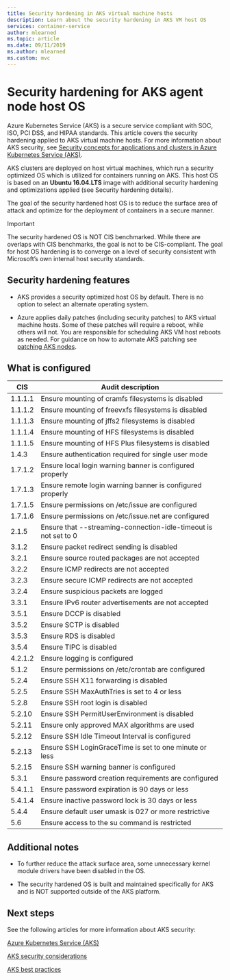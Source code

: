 ```yaml
---
title: Security hardening in AKS virtual machine hosts 
description: Learn about the security hardening in AKS VM host OS
services: container-service
author: mlearned
ms.topic: article
ms.date: 09/11/2019
ms.author: mlearned
ms.custom: mvc
---
```


# Security hardening for AKS agent node host OS

Azure Kubernetes Service (AKS) is a secure service compliant with SOC, ISO, PCI DSS, and HIPAA standards. This article covers the security hardening applied to AKS virtual machine hosts. For more information about AKS security, see [Security concepts for applications and clusters in Azure Kubernetes Service (AKS)](https://docs.microsoft.com/azure/aks/concepts-security).

AKS clusters are deployed on host virtual machines, which run a security optimized OS which is utilized for containers running on AKS. This host OS is based on an **Ubuntu 16.04.LTS** image with additional security hardening and optimizations applied (see Security hardening details).

The goal of the security hardened host OS is to reduce the surface area of attack and optimize for the deployment of containers in a secure manner.

> [!Important]
> The security hardened OS is NOT CIS benchmarked. While there are overlaps with CIS benchmarks, the goal is not to be CIS-compliant. The goal for host OS hardening is to converge on a level of security consistent with Microsoft’s own internal host security standards.

## Security hardening features

* AKS provides a security optimized host OS by default. There is no option to select an alternate operating system.

* Azure applies daily patches (including security patches) to AKS virtual machine hosts. Some of these patches will require a reboot, while others will not. You are responsible for scheduling AKS VM host reboots as needed. For guidance on how to automate AKS patching see [patching AKS nodes](https://docs.microsoft.com/azure/aks/node-updates-kured).

## What is configured

| CIS  | Audit description|
|---|---|
| 1.1.1.1 |Ensure mounting of cramfs filesystems is disabled|
| 1.1.1.2 |Ensure mounting of freevxfs filesystems is disabled|
| 1.1.1.3 |Ensure mounting of jffs2 filesystems is disabled|
| 1.1.1.4 |Ensure mounting of HFS filesystems is disabled|
| 1.1.1.5 |Ensure mounting of HFS Plus filesystems is disabled|
|1.4.3 |Ensure authentication required for single user mode |
|1.7.1.2 |Ensure local login warning banner is configured properly |
|1.7.1.3 |Ensure remote login warning banner is configured properly |
|1.7.1.5 |Ensure permissions on /etc/issue are configured |
|1.7.1.6 |Ensure permissions on /etc/issue.net are configured |
|2.1.5 |Ensure that --streaming-connection-idle-timeout is not set to 0 |
|3.1.2 |Ensure packet redirect sending is disabled |
|3.2.1 |Ensure source routed packages are not accepted |
|3.2.2 |Ensure ICMP redirects are not accepted |
|3.2.3 |Ensure secure ICMP redirects are not accepted |
|3.2.4 |Ensure suspicious packets are logged |
|3.3.1 |Ensure IPv6 router advertisements are not accepted |
|3.5.1 |Ensure DCCP is disabled |
|3.5.2 |Ensure SCTP is disabled |
|3.5.3 |Ensure RDS is disabled |
|3.5.4 |Ensure TIPC is disabled |
|4.2.1.2 |Ensure logging is configured |
|5.1.2 |Ensure permissions on /etc/crontab are configured |
|5.2.4 |Ensure SSH X11 forwarding is disabled |
|5.2.5 |Ensure SSH MaxAuthTries is set to 4 or less |
|5.2.8 |Ensure SSH root login is disabled |
|5.2.10 |Ensure SSH PermitUserEnvironment is disabled |
|5.2.11 |Ensure only approved MAX algorithms are used |
|5.2.12 |Ensure SSH Idle Timeout Interval is configured |
|5.2.13 |Ensure SSH LoginGraceTime is set to one minute or less |
|5.2.15 |Ensure SSH warning banner is configured |
|5.3.1 |Ensure password creation requirements are configured |
|5.4.1.1 |Ensure password expiration is 90 days or less |
|5.4.1.4 |Ensure inactive password lock is 30 days or less |
|5.4.4 |Ensure default user umask is 027 or more restrictive |
|5.6 |Ensure access to the su command is restricted|

## Additional notes
 
* To further reduce the attack surface area, some unnecessary kernel module drivers have been disabled in the OS.

* The security hardened OS is built and maintained specifically for AKS and is NOT supported outside of the AKS platform.

## Next steps  

See the following articles for more information about AKS security: 

[Azure Kubernetes Service (AKS)](https://docs.microsoft.com/azure/aks/intro-kubernetes)

[AKS security considerations ](https://docs.microsoft.com/azure/aks/concepts-security)

[AKS best practices ](https://docs.microsoft.com/azure/aks/best-practices)
